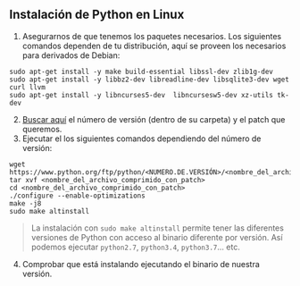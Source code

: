 ## Instalación de Python en Linux

1. Asegurarnos de que tenemos los paquetes necesarios. Los siguientes comandos dependen de tu distribución, aquí se proveen los necesarios para derivados de Debian:
```
sudo apt-get install -y make build-essential libssl-dev zlib1g-dev
sudo apt-get install -y libbz2-dev libreadline-dev libsqlite3-dev wget curl llvm
sudo apt-get install -y libncurses5-dev  libncursesw5-dev xz-utils tk-dev
```

2. [Buscar aquí](https://www.python.org/ftp/python/) el número de versión (dentro de su carpeta) y el patch que queremos.
3. Ejecutar el los siguientes comandos dependiendo del número de versión:

```
wget https://www.python.org/ftp/python/<NUMERO.DE.VERSIÓN>/<nombre_del_archivo_comprimido_con_patch>.tgz
tar xvf <nombre_del_archivo_comprimido_con_patch>
cd <nombre_del_archivo_comprimido_con_patch>
./configure --enable-optimizations
make -j8
sudo make altinstall
```

> La instalación con `sudo make altinstall` permite tener las diferentes versiones de Python con acceso al binario diferente por versión. Así podemos ejecutar `python2.7`, `python3.4`, `python3.7`... etc.

4. Comprobar que está instalando ejecutando el binario de nuestra versión.